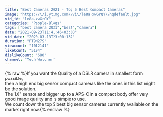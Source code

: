 ```yaml
---
title: "Best Cameras 2021 - Top 5 Best Compact Cameras"
image: "https:\/\/i.ytimg.com\/vi\/le8a-xwGrQY\/hqdefault.jpg"
vid_id: "le8a-xwGrQY"
categories: "People-Blogs"
tags: ["best camera 2021","best","camera"]
date: "2021-09-23T11:41:46+03:00"
vid_date: "2020-03-13T23:00:13Z"
duration: "PT9M27S"
viewcount: "1012141"
likeCount: "5194"
dislikeCount: "680"
channel: "Tech Watcher"
---
```

{% raw %}If you want the Quality of a DSLR camera in smallest form possible, <br />then a high end big sensor compact cameras like the ones in this list might be the solution. <br />The 1.0&quot; sensor and bigger up to a APS-C in a compact body  offer very good image quality and is simple to use. <br />We count down the top 5 best big sensor cameras currently available on the market right now.{% endraw %}
